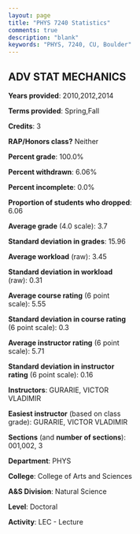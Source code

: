 ```yaml
---
layout: page
title: "PHYS 7240 Statistics"
comments: true
description: "blank"
keywords: "PHYS, 7240, CU, Boulder"
--- 
```

<head>
<script src="https://ajax.googleapis.com/ajax/libs/jquery/2.1.3/jquery.min.js"></script>
<script src="https://dl.dropboxusercontent.com/s/pc42nxpaw1ea4o9/highcharts.js?dl=0"></script>
<!-- <script src="../assets/js/highcharts.js"></script> -->
<style type="text/css">@font-face {
	font-family: "Bebas Neue";
	src: url(https://www.filehosting.org/file/details/544349/BebasNeue%20Regular.otf) format("opentype");
	}
	h1.Bebas { 
		font-family: "Bebas Neue", Verdana, Tahoma;
	}
</style>
</head>
<body>
	<div id="container" style="float: right; width: 45%; height: 88%; margin-left: 2.5%; margin-right: 2.5%;"></div>
	<script language="JavaScript">
		$(document).ready(function() {
		var chart = {type: 'column'};
		var title = {text: 'Grade Distribution'};
		var xAxis = {categories: ['A','B','C','D','F'],crosshair: true};
		var yAxis = {min: 0,title: {text: 'Percentage'}};
		var tooltip = {headerFormat: '<center><b><span style="font-size:20px">{point.key}</span></b></center>',
		               pointFormat: '<td style="padding:0"><b>{point.y:.1f}%</b></td>',
		               footerFormat: '</table>',shared: true,useHTML: true};
		var plotOptions = {column: {pointPadding: 0.0,borderWidth: 0}};  
		var credits = {enabled: false};var series= [{name: 'Percent',data: [77.42,19.35,0.0,0.0,3.23,]}];
		var json = {};
		json.chart = chart;
		json.title = title;
		json.tooltip = tooltip;
		json.xAxis = xAxis;
		json.yAxis = yAxis;  
		json.series = series;
		json.plotOptions = plotOptions;  
		json.credits = credits;
		$('#container').highcharts(json);
	});
	</script>
</body>
			   
## ADV STAT MECHANICS

**Years provided**: 2010,2012,2014

**Terms provided**: Spring,Fall

**Credits**: 3

**RAP/Honors class?** Neither

**Percent grade**: 100.0%

**Percent withdrawn**: 6.06%

**Percent incomplete**: 0.0%

**Proportion of students who dropped**: 6.06

**Average grade** (4.0 scale): 3.7

**Standard deviation in grades**: 15.96

**Average workload** (raw): 3.45

**Standard deviation in workload** (raw): 0.31

**Average course rating** (6 point scale): 5.55

**Standard deviation in course rating** (6 point scale): 0.3

**Average instructor rating** (6 point scale): 5.71

**Standard deviation in instructor rating** (6 point scale): 0.16

**Instructors**: GURARIE, VICTOR VLADIMIR

**Easiest instructor** (based on class grade): GURARIE, VICTOR VLADIMIR

**Sections** (and **number of sections**): 001,002, 3

**Department**: PHYS

**College**: College of Arts and Sciences

**A&S Division**: Natural Science

**Level**: Doctoral

**Activity**: LEC - Lecture